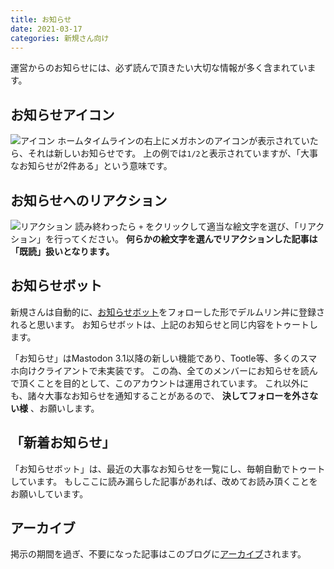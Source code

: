 ```yaml
---
title: お知らせ
date: 2021-03-17
categories: 新規さん向け
---
```


運営からのお知らせには、必ず読んで頂きたい大切な情報が多く含まれています。

## お知らせアイコン

![アイコン](アイコン.png)
ホームタイムラインの右上にメガホンのアイコンが表示されていたら、それは新しいお知らせです。
上の例では`1/2`と表示されていますが、「大事なお知らせが2件ある」という意味です。

## お知らせへのリアクション

![リアクション](リアクション.png)
読み終わったら `+` をクリックして適当な絵文字を選び、「リアクション」を行ってください。
__何らかの絵文字を選んでリアクションした記事は「既読」扱いとなります。__

## お知らせボット

新規さんは自動的に、[お知らせボット](https://mstdn.delmulin.com/@info)をフォローした形でデルムリン丼に登録されると思います。
お知らせボットは、上記のお知らせと同じ内容をトゥートします。

「お知らせ」はMastodon 3.1以降の新しい機能であり、Tootle等、多くのスマホ向けクライアントで未実装です。
この為、全てのメンバーにお知らせを読んで頂くことを目的として、このアカウントは運用されています。
これ以外にも、諸々大事なお知らせを通知することがあるので、 __決してフォローを外さない様__ 、お願いします。

## 「新着お知らせ」

「お知らせボット」は、最近の大事なお知らせを一覧にし、毎朝自動でトゥートしています。
もしここに読み漏らした記事があれば、改めてお読み頂くことをお願いしています。

## アーカイブ

掲示の期間を過ぎ、不要になった記事はこのブログに[アーカイブ](/categories/お知らせ)されます。
